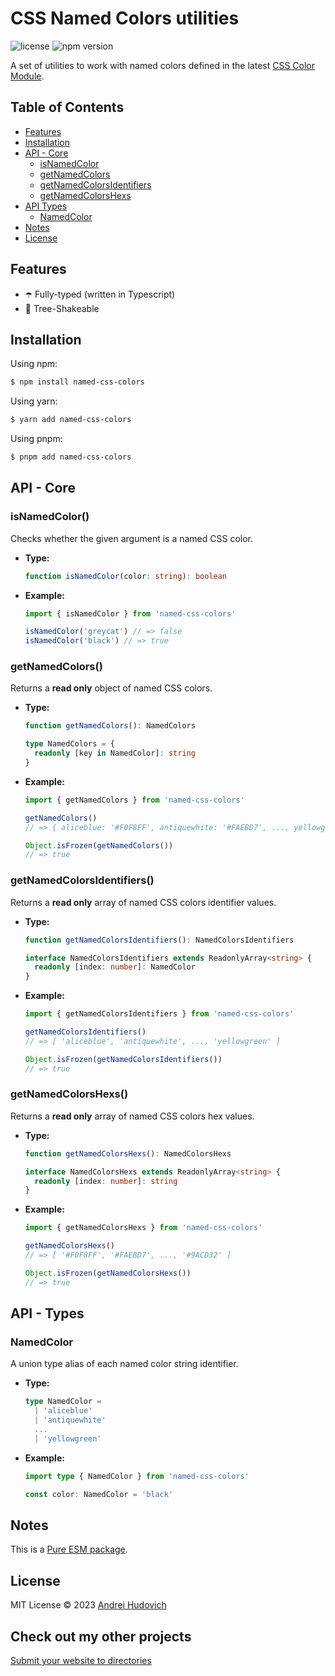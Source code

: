 # CSS Named Colors utilities

![license](https://img.shields.io/github/license/andrei-hudovich/named-css-colors?color=FCA311&label=)
![npm version](https://img.shields.io/github/package-json/v/andrei-hudovich/named-css-colors/main?color=FCA311&label=)

A set of utilities to work with named colors defined in the latest [CSS Color Module](https://w3c.github.io/csswg-drafts/css-color/#named-colors).


## Table of Contents

- [Features](#features)
- [Installation](#installation)
- [API - Core](#api---core)
  - [isNamedColor](#isnamedcolor)
  - [getNamedColors](#getnamedcolors)
  - [getNamedColorsIdentifiers](#getnamedcolorsidentifiers)
  - [getNamedColorsHexs](#getnamedcolorshexs)
- [API Types](#api---types)
  - [NamedColor](#namedcolor)
- [Notes](#notes)
- [License](#license)


## Features

- ☂️ Fully-typed (written in Typescript)
- 🌳 Tree-Shakeable


## Installation

Using npm:
```sh
$ npm install named-css-colors
```

Using yarn:
```sh
$ yarn add named-css-colors
```

Using pnpm:
```sh
$ pnpm add named-css-colors
```


## API - Core

### isNamedColor()

Checks whether the given argument is a named CSS color.

- **Type:**

  ```ts
  function isNamedColor(color: string): boolean
  ```

- **Example:**

  ```ts
  import { isNamedColor } from 'named-css-colors'

  isNamedColor('greycat') // => false
  isNamedColor('black') // => true
  ```
  
### getNamedColors()

Returns a **read only** object of named CSS colors.

- **Type:**

  ```ts
  function getNamedColors(): NamedColors
  
  type NamedColors = {
    readonly [key in NamedColor]: string
  }
  ```

- **Example:**

  ```ts
  import { getNamedColors } from 'named-css-colors'

  getNamedColors()
  // => { aliceblue: '#F0F8FF', antiquewhite: '#FAEBD7', ..., yellowgreen: '#9ACD32' }
  
  Object.isFrozen(getNamedColors())
  // => true
  ```
 
### getNamedColorsIdentifiers()

Returns a **read only** array of named CSS colors identifier values.

- **Type:**

  ```ts
  function getNamedColorsIdentifiers(): NamedColorsIdentifiers
  
  interface NamedColorsIdentifiers extends ReadonlyArray<string> {
    readonly [index: number]: NamedColor
  }
  ```

- **Example:**

  ```ts
  import { getNamedColorsIdentifiers } from 'named-css-colors'

  getNamedColorsIdentifiers()
  // => [ 'aliceblue', 'antiquewhite', ..., 'yellowgreen' ]
  
  Object.isFrozen(getNamedColorsIdentifiers())
  // => true
  ```

### getNamedColorsHexs()

Returns a **read only** array of named CSS colors hex values.

- **Type:**

  ```ts
  function getNamedColorsHexs(): NamedColorsHexs
  
  interface NamedColorsHexs extends ReadonlyArray<string> {
    readonly [index: number]: string
  }
  ```

- **Example:**

  ```ts
  import { getNamedColorsHexs } from 'named-css-colors'

  getNamedColorsHexs()
  // => [ '#F0F8FF', '#FAEBD7', ..., '#9ACD32' ]
  
  Object.isFrozen(getNamedColorsHexs())
  // => true
  ```


## API - Types

### NamedColor

A union type alias of each named color string identifier.

- **Type:**

  ```ts
  type NamedColor =
    | 'aliceblue'
    | 'antiquewhite'
    ...
    | 'yellowgreen'
  ```

- **Example:**

  ```ts
  import type { NamedColor } from 'named-css-colors'

  const color: NamedColor = 'black'
  ```


## Notes

This is a [Pure ESM package](https://gist.github.com/sindresorhus/a39789f98801d908bbc7ff3ecc99d99c).


## License

MIT License © 2023 [Andrei Hudovich](https://hudovich.dev)

## Check out my other projects

[Submit your website to directories](https://listingcat.com)
